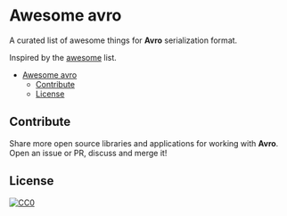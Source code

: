 # Awesome avro

A curated list of awesome things for **Avro** serialization format.

Inspired by the [awesome](https://github.com/sindresorhus/awesome) list.

- [Awesome avro](#awesome-avro)
    - [Contribute](#contribute)
    - [License](#license)

## Contribute

Share more open source libraries and applications for working with **Avro**. Open an issue or PR, discuss and merge it!

## License

[![CC0](https://licensebuttons.net/p/zero/1.0/88x31.png)](https://creativecommons.org/publicdomain/zero/1.0/)
